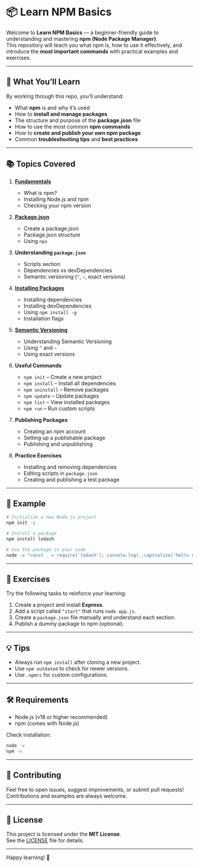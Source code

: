 # 📦 Learn NPM Basics

Welcome to **Learn NPM Basics** — a beginner-friendly guide to understanding and mastering **npm (Node Package Manager)**.  
This repository will teach you what npm is, how to use it effectively, and introduce the **most important commands** with practical examples and exercises.

---

## 🚀 What You’ll Learn

By working through this repo, you’ll understand:

- What **npm** is and why it’s used
- How to **install and manage packages**
- The structure and purpose of the **package.json** file
- How to use the most common **npm commands**
- How to **create and publish your own npm package**
- Common **troubleshooting tips** and **best practices**

---

## 📚 Topics Covered

1. [**Fundamentals**](./learn-npm-basics/npm-basics.md/#fundamentals)
   - What is npm?
   - Installing Node.js and npm
   - Checking your npm version

2. [**Package.json**](./learn-npm-basics/npm-basics.md/#package.json)
   - Create a package.json
   - Package.json structure
   - Using `npx`

3. **Understanding `package.json`**
   - Scripts section
   - Dependencies vs devDependencies
   - Semantic versioning (`^`, `~`, exact versions)

4. [**Installing Packages**](./learn-npm-basics/npm-basics.md/#installing-packages)
   - Installing dependencies
   - Installing devDependencies
   - Using `npm install -g`
   - Installation flags

5. [**Semantic Versioning**](./learn-npm-basics/npm-basics.md/#semantic-versioning)
   - Understanding Semantic Versioning
   - Using `^` and `~`
   - Using exact versions
   
5. **Useful Commands**
   - `npm init` – Create a new project
   - `npm install` – Install all dependencies
   - `npm uninstall` – Remove packages
   - `npm update` – Update packages
   - `npm list` – View installed packages
   - `npm run` – Run custom scripts

5. **Publishing Packages**
   - Creating an npm account
   - Setting up a publishable package
   - Publishing and unpublishing

6. **Practice Exercises**
   - Installing and removing dependencies
   - Editing scripts in `package.json`
   - Creating and publishing a test package

---

## 🧠 Example

```bash
# Initialize a new Node.js project
npm init -y

# Install a package
npm install lodash

# Use the package in your code
node -e "const _ = require('lodash'); console.log(_.capitalize('hello npm!'));"
```

---

## 🧩 Exercises

Try the following tasks to reinforce your learning:

1. Create a project and install **Express**.
2. Add a script called `"start"` that runs `node app.js`.
3. Create a `package.json` file manually and understand each section.
4. Publish a dummy package to npm (optional).

---

## 💡 Tips

- Always run `npm install` after cloning a new project.
- Use `npm outdated` to check for newer versions.
- Use `.npmrc` for custom configurations.

---

## 🛠 Requirements

- Node.js (v18 or higher recommended)
- npm (comes with Node.js)

Check installation:

```bash
node -v
npm -v
```

---

## 🤝 Contributing

Feel free to open issues, suggest improvements, or submit pull requests!  
Contributions and examples are always welcome.

---

## 🧾 License

This project is licensed under the **MIT License**.  
See the [LICENSE](LICENSE) file for details.

---

Happy learning! 🎯
